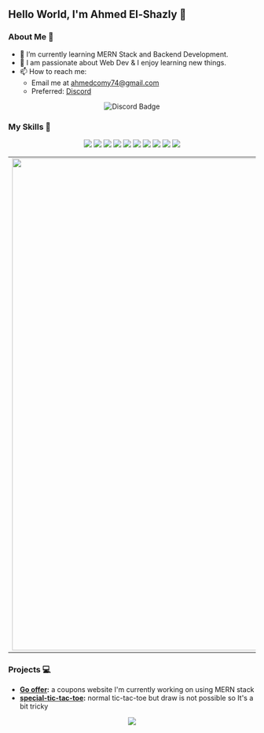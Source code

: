 ## Hello World, I'm Ahmed El-Shazly 👋

### About Me 🚀
- 🔭 I’m currently learning MERN Stack and Backend Development.
- 🌱 I am passionate about Web Dev & I enjoy learning new things.
- 📫 How to reach me: 
  - Email me at <a href="mailto:ahmedcomy74@gmail.com">ahmedcomy74@gmail.com</a>
  - Preferred: <a href="https://discord.com/users/713394083179135026">Discord</a>

<p align="center">
    <img src="https://dcbadge.vercel.app/api/shield/713394083179135026" alt="Discord Badge" />
</p>

### My Skills 🚀
<p align="center">
    <img src="https://img.shields.io/badge/JavaScript-323330?style=for-the-badge&logo=javascript&logoColor=F7DF1E" />
    <img src="https://img.shields.io/badge/React-20232A?style=for-the-badge&logo=react&logoColor=61DAFB" />
    <img src="https://img.shields.io/badge/Node.js-43853D?style=for-the-badge&logo=node.js&logoColor=white" />
    <img src="https://img.shields.io/badge/Express.js-404D59?style=for-the-badge&logo=express&logoColor=white" />
    <img src="https://img.shields.io/badge/TypeScript-007ACC?style=for-the-badge&logo=typescript&logoColor=white" />
    <img src="https://img.shields.io/badge/C/C++-00599C?style=for-the-badge&logo=c&logoColor=white" />
    <img src="https://img.shields.io/badge/Python-3776AB?style=for-the-badge&logo=python&logoColor=white" />
    <img src="https://img.shields.io/badge/Sass-CC6699?style=for-the-badge&logo=sass&logoColor=white" />
    <img src="https://img.shields.io/badge/Bootstrap-7952B3?style=for-the-badge&logo=bootstrap&logoColor=white" />
    <img src="https://img.shields.io/badge/Tailwind_CSS-38B2AC?style=for-the-badge&logo=tailwind-css&logoColor=white" />
</p>

<!-- ### GitHub Stats 📊
<p align="center">
    <img src="https://github-readme-stats-eight-theta.vercel.app/api?username=ImComy&show_icons=true&theme=algolia&include_all_commits=true&count_private=true" />
    <img src="http://github-readme-streak-stats.herokuapp.com?user=ImComy&theme=react&hide_border=true" width="400px" />
    <img src="https://github-readme-stats-eight-theta.vercel.app/api/top-langs/?username=ImComy&layout=compact&langs_count=8&theme=algolia" />
    <img src="https://github-readme-stats.vercel.app/api/top-langs/?username=ImComy&hide_border=true&show_icons=true&no-frame=true&theme=react" width="450px" />
</p> -->

<p align="center">
<table align="center" style="border: 0px solid black">
        <td><img src="https://github-readme-stats.vercel.app/api/top-langs/?username=ImComy&hide_border=true&show_icons=true&no-frame=true&theme=react" height="1000px" /></td>
        <td>
            <table style="border: 0px solid black">
                <tr>
                    <td><img src="https://github-readme-stats-eight-theta.vercel.app/api?username=ImComy&show_icons=true&theme=algolia&include_all_commits=true&count_private=true" /> </td>
                </tr>
                <tr>
                    <td><img src="http://github-readme-streak-stats.herokuapp.com?user=ImComy&theme=react&hide_border=true"  /></td>
                </tr>
            </table>
        </td>
</table>
</p>

### Projects 💻
- **[Go offer](https://github.com/ImComy/GO-OFFER):** a coupons website I'm currently working on using MERN stack
- **[special-tic-tac-toe](https://github.com/ImComy/special-tic-tac-toe):** normal tic-tac-toe but draw is not possible  so It's a bit tricky

<p align="center">
    <img src="https://visitor-badge.laobi.icu/badge?page_id=ImComy.ImComy" />
</p>
